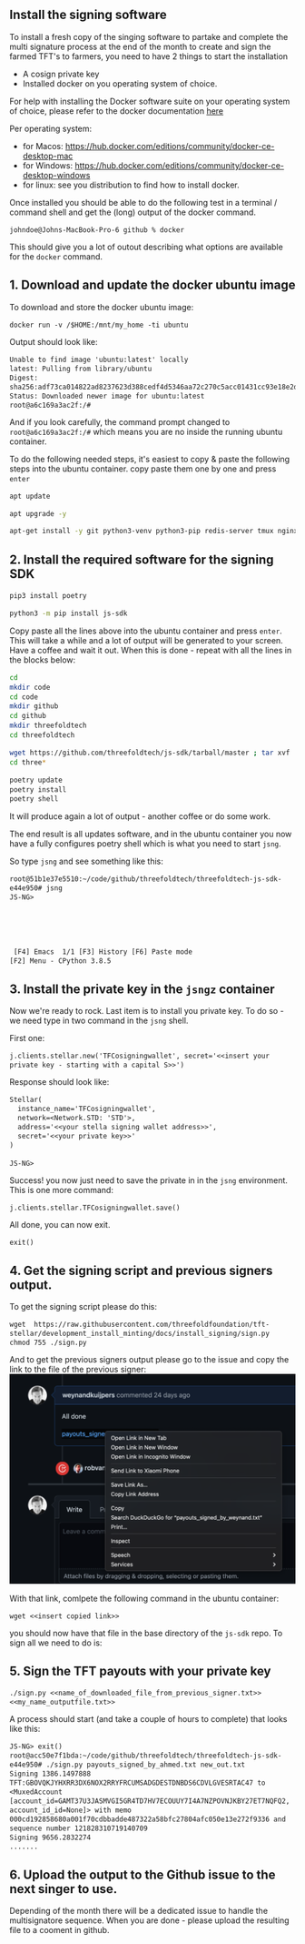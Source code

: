 ## Install the signing software

To install a fresh copy of the singing software to partake and complete the multi signature process at the end of the month to create and sign the farmed TFT's to farmers, you need to have 2 things to start the installation
- A cosign private key  
- Installed docker on you operating system of choice.

For help with installing the Docker software suite on your operating system of choice, please refer to the docker documentation [here](https://www.docker.com/products/docker-desktop)

Per operating system:
- for Macos: https://hub.docker.com/editions/community/docker-ce-desktop-mac
- for Windows: https://hub.docker.com/editions/community/docker-ce-desktop-windows
- for linux:  see you distribution to find how to install docker.

Once installed you should be able to do the following test in a terminal / command shell and get the (long) output of the docker command.
```
johndoe@Johns-MacBook-Pro-6 github % docker
```
This should give you a lot of outout describing what options are available for the `docker` command.

## 1. Download and update the docker ubuntu image

To download and store the docker ubuntu image:
```
docker run -v /$HOME:/mnt/my_home -ti ubuntu
```

Output should look like:
```
Unable to find image 'ubuntu:latest' locally
latest: Pulling from library/ubuntu
Digest: sha256:adf73ca014822ad8237623d388cedf4d5346aa72c270c5acc01431cc93e18e2d
Status: Downloaded newer image for ubuntu:latest
root@a6c169a3ac2f:/#
```
And if you look carefully, the command prompt changed to `root@a6c169a3ac2f:/#` which means you are no inside the running ubuntu container.

To do the following needed steps, it's easiest to copy & paste the following steps into the ubuntu container.  copy paste them one by one and press `enter`

```bash
apt update
```

```bash
apt upgrade -y
```

```bash
apt-get install -y git python3-venv python3-pip redis-server tmux nginx wget -y
```

## 2. Install the required software for the signing SDK

```bash
pip3 install poetry
```

```bash
python3 -m pip install js-sdk
```

Copy paste all the lines above into the ubuntu container and press `enter`. This will take a while and a lot of output will be generated to your screen.  Have a coffee and wait it out.  When this is done - repeat with all the lines in the blocks below:
```bash
cd
mkdir code
cd code
mkdir github
cd github
mkdir threefoldtech
cd threefoldtech
```

```bash
wget https://github.com/threefoldtech/js-sdk/tarball/master ; tar xvf ./master ; rm master
cd three*
```

```bash
poetry update
poetry install
poetry shell
```
It will produce again a lot of output - another coffee or do some work.

The end result is all updates software, and in the ubuntu container you now have a fully configures poetry shell which is what you need to start `jsng`.

So type ```jsng``` and see something like this:
```
root@51b1e37e5510:~/code/github/threefoldtech/threefoldtech-js-sdk-e44e950# jsng
JS-NG>





 [F4] Emacs  1/1 [F3] History [F6] Paste mode                                                                                                                  [F2] Menu - CPython 3.8.5
 ```

## 3. Install the private key in the `jsngz` container
Now we're ready to rock. Last item is to install you private key.  To do so - we need type in two command in the `jsng` shell.

First one:
```
j.clients.stellar.new('TFCosigningwallet', secret='<<insert your private key - starting with a capital S>>')
```
Response should look like:
```
Stellar(
  instance_name='TFCosigningwallet',
  network=<Network.STD: 'STD'>,
  address='<<your stella signing wallet address>>',
  secret='<<your private key>>'
)

JS-NG>
```
Success!  you now just need to save the private in in the `jsng` environment.  This is one more command:
```
j.clients.stellar.TFCosigningwallet.save()
```
All done, you can now exit.
```
exit()
```

## 4. Get the signing script and previous signers output.

To get the signing script please do this:
```
wget  https://raw.githubusercontent.com/threefoldfoundation/tft-stellar/development_install_minting/docs/install_signing/sign.py
chmod 755 ./sign.py
```

And to get the previous signers output please go to the issue and copy the link to the file of the previous signer: ![](img/copy_link.png)

With that link, comlpete the following command in the ubuntu container:
```
wget <<insert copied link>>
```
you should now have that file in the base directory of the `js-sdk` repo.   To sign all we need to do is:

## 5. Sign the TFT payouts with your private key
```
./sign.py <<name_of_downloaded_file_from_previous_signer.txt>> <<my_name_outputfile.txt>>
```

A process should start (and take a couple of hours to complete) that looks like this:
```
JS-NG> exit()
root@acc50e7f1bda:~/code/github/threefoldtech/threefoldtech-js-sdk-e44e950# ./sign.py payouts_signed_by_ahmed.txt new_out.txt
Signing 1386.1497888 TFT:GBOVQKJYHXRR3DX6NOX2RRYFRCUMSADGDESTDNBDS6CDVLGVESRTAC47 to <MuxedAccount [account_id=GAMT37U3JASMVGI5GR4TD7HV7ECOUUY7I4A7NZPOVNJKBY27ET7NQFQ2, account_id_id=None]> with memo 000cd192858680a001f70cdbbadde487322a58bfc27804afc050e13e272f9336 and sequence number 121828310719140709
Signing 9656.2832274 
.......
```
## 6. Upload the output to the Github issue to the next singer to use.

Depending of the month there will be a dedicated issue to handle the multisignatore sequence.  When you are done - please upload the resulting file to a cooment in github.



